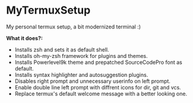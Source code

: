 # MyTermuxSetup
My personal termux setup, a bit modernized terminal :)

**What it does?:** 
- Installs zsh and sets it as default shell.
- Installs oh-my-zsh framework for plugins and themes.
- Installs Powerlevel9k theme and prepatched SourceCodePro font as default.
- Installs syntax highlighter and autosuggestion plugins.
- Disables right prompt and unnecessary userinfo on left prompt.
- Enable double line left prompt with diffrent icons for dir, git and vcs.
- Replace termux's default welcome message with a better looking one.

